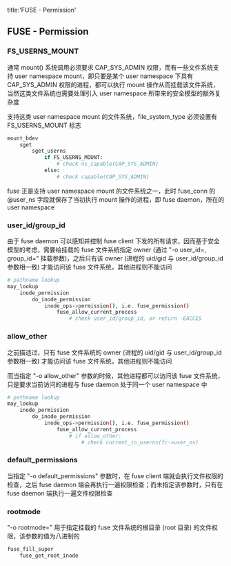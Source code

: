 title:'FUSE - Permission'
## FUSE - Permission


### FS_USERNS_MOUNT

通常 mount() 系统调用必须要求 CAP_SYS_ADMIN 权限，而有一些文件系统支持 user namespace mount，即只要是某个 user namespace 下具有 CAP_SYS_ADMIN 权限的进程，都可以执行 mount 操作从而挂载该文件系统，当然这类文件系统也需要处理引入 user namespace 所带来的安全模型的额外复杂度

支持这类 user namespace mount 的文件系统，file_system_type 必须设置有 FS_USERNS_MOUNT 标志

```sh
mount_bdev
    sget
        sget_userns
            if FS_USERNS_MOUNT:
                # check ns_capable(CAP_SYS_ADMIN)
            else:
                # check capable(CAP_SYS_ADMIN)
```


fuse 正是支持 user namespace mount 的文件系统之一，此时 fuse_conn 的 @user_ns 字段就保存了当初执行 mount 操作的进程，即 fuse daemon，所在的 user namespace


### user_id/group_id

由于 fuse daemon 可以感知并控制 fuse client 下发的所有请求，因而基于安全模型的考虑，需要给挂载的 fuse 文件系统指定 owner (通过 "-o user_id=, group_id=" 挂载参数)，之后只有该 owner (进程的 uid/gid 与 user_id/group_id 参数相一致) 才能访问该 fuse 文件系统，其他进程则不能访问

```sh
# pathname lookup
may_lookup
    inode_permission
        do_inode_permission
            inode_ops->permission(), i.e. fuse_permission()
                fuse_allow_current_process
                    # check user_id/group_id, or return -EACCES
```


### allow_other

之前描述过，只有 fuse 文件系统的 owner (进程的 uid/gid 与 user_id/group_id 参数相一致) 才能访问该 fuse 文件系统，其他进程则不能访问

而当指定 "-o allow_other" 参数的时候，其他进程都可以访问该 fuse 文件系统，只是要求当前访问的进程与 fuse daemon 处于同一个 user namespace 中

```sh
# pathname lookup
may_lookup
    inode_permission
        do_inode_permission
            inode_ops->permission(), i.e. fuse_permission()
                fuse_allow_current_process
                    # if allow_other:
                        # check current_in_userns(fc->user_ns)
```


### default_permissions

当指定 "-o default_permissions" 参数时，在 fuse client 端就会执行文件权限的检查，之后 fuse daemon 端会再执行一遍权限检查；而未指定该参数时，只有在 fuse daemon 端执行一遍文件权限检查


### rootmode

"-o rootmode=" 用于指定挂载的 fuse 文件系统的根目录 (root 目录) 的文件权限，该参数的值为八进制的

```sh
fuse_fill_super
    fuse_get_root_inode
```